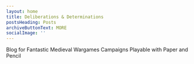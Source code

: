 ```yaml
---
layout: home
title: Deliberations & Determinations
postsHeading: Posts
archiveButtonText: MORE
socialImage: ''
---
```

Blog for Fantastic Medieval Wargames Campaigns Playable with Paper and Pencil
